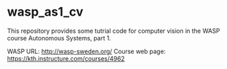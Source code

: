 # wasp_as1_cv

This repository provides some tutrial code for computer vision in the WASP course Autonomous Systems, part 1.

WASP URL: http://wasp-sweden.org/
Course web page: https://kth.instructure.com/courses/4962

